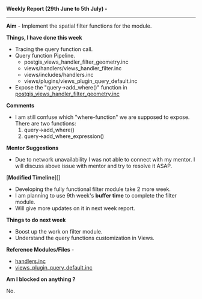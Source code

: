 **Weekly Report (29th June to 5th July) -**

***

**Aim** - Implement the spatial filter functions for the module.

**Things, I have done this week**

* Tracing the query function call.  
* Query function Pipeline. 
  * postgis_views_handler_filter_geometry.inc
  * views/handlers/views_handler_filter.inc
  * views/includes/handlers.inc
  * views/plugins/views_plugin_query_default.inc
* Expose the "query->add_where()" function in [postgis_views_handler_filter_geometry.inc](https://github.com/panwarnaveen9/View-Module-for-Cartaro-GSOC2014/blob/20964232f29365a6ff28f54c11b09244936f9eec/cartaro/profiles/cartaro/modules/contrib/postgis/views/postgis_views_handler_filter_geometry.inc) 

**Comments**
* I am still confuse which "where-function" we are supposed to expose. There are two functions:
  1. query->add_where()
  2. query->add_where_expression() 

**Mentor Suggestions**
* Due to network unavailability I was not able to connect with my mentor. I will discuss above issue with mentor and try to resolve it ASAP.

[**Modified Timeline**][]
* Developing the fully functional filter module take 2 more week. 
* I am planning to use 9th week's **buffer time** to complete the filter module. 
* Will give more updates on it in next week report.

**Things to do next week**
* Boost up the work on filter module.
* Understand the query functions customization in Views.   


**Reference Modules/Files** - 
* [handlers.inc]()
* [views_plugin_query_default.inc]()

**Am I blocked on anything ?**

No.